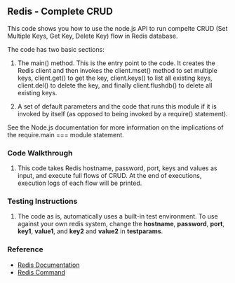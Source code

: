 ## Redis - Complete CRUD 

This code shows you how to use the node.js API to run compelte CRUD (Set Multiple Keys, Get Key, Delete Key) flow in Redis database. 

The code has two basic sections:

1. The main() method. This is the entry point to the code. It creates the Redis client and then invokes the client.mset() method to set multiple keys, client.get() to get the key, client.keys() to list all existing keys, client.del() to delete the key, and finally client.flushdb() to delete all existing keys.

2. A set of default parameters and the code that runs this module if it is invoked by itself (as opposed to being invoked by a require() statement).

See the Node.js documentation for more information on the implications of the require.main === module statement.

### Code Walkthrough
1. This code takes Redis hostname, password, port, keys and values as input, and execute full flows of CRUD. At the end of executions, execution logs of each flow will be printed.

### Testing Instructions
1. The code as is, automatically uses a built-in test environment. To use against your own redis system, change the **hostname**, **password**, **port**, **key1**, **value1**, and **key2** and **value2** in **testparams**.

### Reference
* [Redis Documentation](https://redis.io/)
* [Redis Command](https://redis.io/commands/)